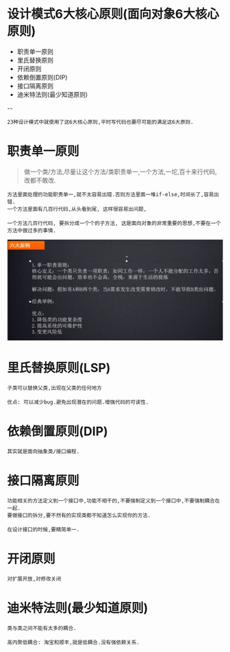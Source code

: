 # 设计模式6大核心原则(面向对象6大核心原则)

- 职责单一原则
- 里氏替换原则
- 开闭原则
- 依赖倒置原则(DIP)
- 接口隔离原则
- 迪米特法则(最少知道原则) 

--

    23种设计模式中就使用了这6大核心原则,平时写代码也要尽可能的满足这6大原则.

# 职责单一原则

>做一个类/方法,尽量让这个方法/类职责单一,一个方法,一坨,百十来行代码,改都不敢改.

    方法里面处理的功能职责单一,就不太容易出错.否则方法里面一堆if-else,时间长了,容易出错.
    一个方法里面有几百行代码,从头看到尾, 这样很容易出问题,

    一个方法几百行代码, 要拆分成一个个的子方法, 这是面向对象的非常重要的思想,不要在一个方法中做过多的事情.

![](../pics/职责单一原则.png)

# 里氏替换原则(LSP)

    子类可以替换父类,出现在父类的任何地方

    优点: 可以减少bug.避免出现潜在的问题.增强代码的可读性.

# 依赖倒置原则(DIP)

    其实就是面向抽象类/接口编程.

# 接口隔离原则

    功能相关的方法定义到一个接口中,功能不相干的,不要强制定义到一个接口中,不要强制耦合在一起.
    要做接口的拆分,要不然有的实现类都不知道怎么实现你的方法.
    
    在设计接口的时候,要精简单一.

# 开闭原则

    对扩展开放,对修改关闭    

# 迪米特法则(最少知道原则)    

    类与类之间不能有太多的耦合.
    
    高内聚低耦合: 淘宝和顺丰,就是低耦合.没有强依赖关系.